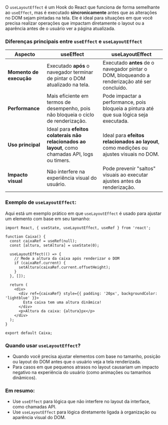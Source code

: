 O `useLayoutEffect` é um Hook do React que funciona de forma semelhante ao `useEffect`, mas é executado **síncronicamente** antes que as alterações no DOM sejam pintadas na tela. Ele é ideal para situações em que você precisa realizar operações que impactam diretamente o layout ou a aparência antes de o usuário ver a página atualizada.

### Diferenças principais entre `useEffect` e `useLayoutEffect`

|**Aspecto**|**useEffect**|**useLayoutEffect**|
|---|---|---|
|**Momento de execução**|Executado **após** o navegador terminar de pintar o DOM atualizado na tela.|Executado **antes** de o navegador pintar o DOM, bloqueando a renderização até ser concluído.|
|**Performance**|Mais eficiente em termos de desempenho, pois não bloqueia o ciclo de renderização.|Pode impactar a performance, pois bloqueia a pintura até que sua lógica seja executada.|
|**Uso principal**|Ideal para **efeitos colaterais não relacionados ao layout**, como chamadas API, logs ou timers.|Ideal para **efeitos relacionados ao layout**, como medições ou ajustes visuais no DOM.|
|**Impacto visual**|Não interfere na experiência visual do usuário.|Pode prevenir "saltos" visuais ao executar ajustes antes da renderização.|

### Exemplo de `useLayoutEffect`:

Aqui está um exemplo prático em que `useLayoutEffect` é usado para ajustar um elemento com base em seu tamanho:

```
import React, { useState, useLayoutEffect, useRef } from 'react';

function Caixa() {
  const caixaRef = useRef(null);
  const [altura, setAltura] = useState(0);

  useLayoutEffect(() => {
    // Mede a altura da caixa após renderizar o DOM
    if (caixaRef.current) {
      setAltura(caixaRef.current.offsetHeight);
    }
  }, []);

  return (
    <div>
      <div ref={caixaRef} style={{ padding: '20px', backgroundColor: 'lightblue' }}>
        Esta caixa tem uma altura dinâmica!
      </div>
      <p>Altura da caixa: {altura}px</p>
    </div>
  );
}

export default Caixa;
```

### Quando usar `useLayoutEffect`?

- Quando você precisa ajustar elementos com base no tamanho, posição ou layout do DOM antes que o usuário veja a tela renderizada.
- Para casos em que pequenos atrasos no layout causariam um impacto negativo na experiência do usuário (como animações ou tamanhos dinâmicos).

### Em resumo:

- Use `useEffect` para lógica que não interfere no layout da interface, como chamadas API.
- Use `useLayoutEffect` para lógica diretamente ligada à organização ou aparência visual do DOM.


